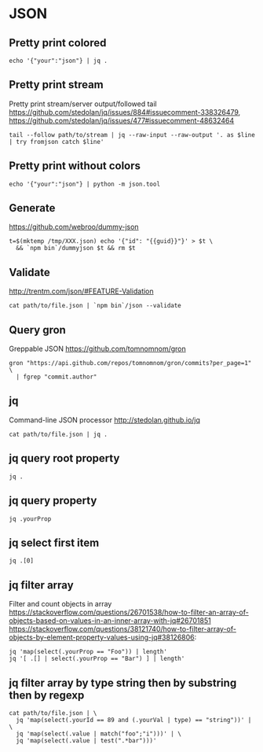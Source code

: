 # JSON

## Pretty print colored

    echo '{"your":"json"} | jq .

## Pretty print stream

Pretty print stream/server output/followed tail
<https://github.com/stedolan/jq/issues/884#issuecomment-338326479>,
<https://github.com/stedolan/jq/issues/477#issuecomment-48632464>

    tail --follow path/to/stream | jq --raw-input --raw-output '. as $line | try fromjson catch $line'

## Pretty print without colors

    echo '{"your":"json"} | python -m json.tool

## Generate

<https://github.com/webroo/dummy-json>

    t=$(mktemp /tmp/XXX.json) echo '{"id": "{{guid}}"}' > $t \
      && `npm bin`/dummyjson $t && rm $t

## Validate

<http://trentm.com/json/#FEATURE-Validation>

    cat path/to/file.json | `npm bin`/json --validate

## Query gron

Greppable JSON <https://github.com/tomnomnom/gron>

    gron "https://api.github.com/repos/tomnomnom/gron/commits?per_page=1" \
      | fgrep "commit.author"

## jq

Command-line JSON processor <http://stedolan.github.io/jq>

    cat path/to/file.json | jq .

## jq query root property

    jq .

## jq query property

    jq .yourProp

## jq select first item

    jq .[0]

## jq filter array

Filter and count objects in array
<https://stackoverflow.com/questions/26701538/how-to-filter-an-array-of-objects-based-on-values-in-an-inner-array-with-jq#26701851>
<https://stackoverflow.com/questions/38121740/how-to-filter-array-of-objects-by-element-property-values-using-jq#38126806>:

    jq 'map(select(.yourProp == "Foo")) | length'
    jq '[ .[] | select(.yourProp == "Bar") ] | length'

## jq filter array by type string then by substring then by regexp

    cat path/to/file.json | \
      jq 'map(select(.yourId == 89 and (.yourVal | type) == "string"))' | \
      jq 'map(select(.value | match("foo";"i")))' | \
      jq 'map(select(.value | test(".*bar")))'
